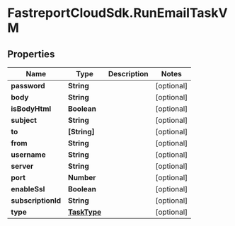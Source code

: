 # FastreportCloudSdk.RunEmailTaskVM

## Properties

Name | Type | Description | Notes
------------ | ------------- | ------------- | -------------
**password** | **String** |  | [optional] 
**body** | **String** |  | [optional] 
**isBodyHtml** | **Boolean** |  | [optional] 
**subject** | **String** |  | [optional] 
**to** | **[String]** |  | [optional] 
**from** | **String** |  | [optional] 
**username** | **String** |  | [optional] 
**server** | **String** |  | [optional] 
**port** | **Number** |  | [optional] 
**enableSsl** | **Boolean** |  | [optional] 
**subscriptionId** | **String** |  | [optional] 
**type** | [**TaskType**](TaskType.md) |  | [optional] 


